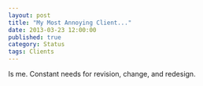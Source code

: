 ```yaml
---
layout: post
title: "My Most Annoying Client..."
date: 2013-03-23 12:00:00
published: true
category: Status
tags: Clients
---
```


Is me. Constant needs for revision, change, and redesign.
